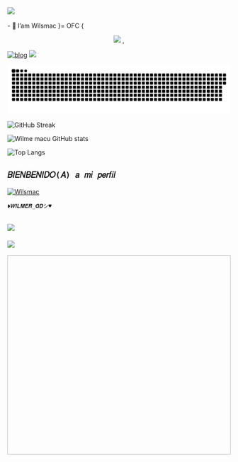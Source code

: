 
<img src="https://camo.githubusercontent.com/ae6594bda35eeeb6f0198da7161b076dec9cdbfebdb8ad4372ae1d3f54aba461/68747470733a2f2f63617073756c652d72656e6465722e76657263656c2e6170702f6170693f747970653d776176696e6726636f6c6f723d424135324636266865696768743d3132302673656374696f6e3d686561646572" height=",70px"> 
</p>
- 🤩 I’am Wilsmac }= OFC {

<p align="center"> 
<a href="https://github.com/Wilsmac"><img src="http://readme-typing-svg.herokuapp.com?font=mono&size=15&duration=4000&color=[00FFFF]&center=falso&vCenter=falso&lines=𝑾𝑰𝒔𝒎𝒂𝒄♥︎++;𝙷𝚘𝚕𝚊+𝚂𝚘𝚢+𝑾𝒊𝒍𝒎𝒆𝒓_𝑴𝒂𝒄𝒖シ︎𝑶𝑭𝑪+𝒖𝒏+𝒈𝒖𝒔𝒕𝒐+🥀.+𝐋𝐨𝐯𝐞" height="100px"></a> ,
</p>
 
[![blog](https://img.shields.io/badge/Mi-YouTube-FF0000?style=for-the-badge&logo=youtube&logoColor=white)](https://youtube.com/@WiLsMac) <a href="https://instagram.com/cmwilmer4?igshid=ZDdkNTZiNTM%3D">
<img src="https://img.shields.io/badge/mi-Instagram-E4405F?style=for-the-badge&logo=instagram&logoColor=white">
</a> 

<!---
Wilsmac/Wilsmac is a ✨ special ✨ repository because its `README.md` (this file) appears on your GitHub profile.
You can click the Preview link to take a look at your changes.
--->

<img 
src="https://raw.githubusercontent.com/CompetitiveLin/Snake-in-Contribution-Grid/output/github-contribution-grid-snake.svg" height=",45px">


<!---
### 📊 my stats :
--->
![GitHub Streak](https://streak-stats.demolab.com?user=Wilsmac&theme=radical&border=000000ED) 


![Wilme macu GitHub stats](https://github-readme-stats.vercel.app/api?username=Wilsmac&show_icons=true&theme=radical)

![Top Langs](https://github-readme-stats.vercel.app/api/top-langs/?username=Wilsmac&size.weight=0.5&count_weight=0.5) 

## `𝐵𝐼𝐸𝑁𝐵𝐸𝑁𝐼𝐷𝑂(𝐴) 𝑎 𝑚𝑖 𝑝𝑒𝑟𝑓𝑖𝑙 ` 
<a href="https://github.com/Wilsmac"><img src="https://github.com/Wilsmac.png" width="250" height="250" alt="Wilsmac"/></a>
  
`❥︎𝑾𝑰𝑳𝑴𝑬𝑹_𝑮𝑫シ︎♥︎`

<a href="https://replit.com/github/Wilsmac"> <img src="https://media0.giphy.com/media/lMwu8EJAnv9kmn51KQ/giphy.gif" height="50px"></a>
------------------
 
<img src="https://camo.githubusercontent.com/b9ce572578ce01213bcad5bb5927bdd6cb54f27b66c33e8251c28ba3583419dc/68747470733a2f2f63617073756c652d72656e6465722e76657263656c2e6170702f6170693f747970653d776176696e6726636f6c6f723d424135324636266865696768743d3132302673656374696f6e3d666f6f746572" height=",,70px">
</p>  
<img
<svg xmlns="http://www.w3.org/2000/svg" version="1.1" xmlns:xlink="http://www.w3.org/1999/xlink" xmlns:svgjs="http://svgjs.dev/svgjs" width="1440" height="450" preserveAspectRatio="none" viewBox="0 0 1440 450">
    <g mask="url(&quot;#SvgjsMask1329&quot;)" fill="none">
        <rect width="1440" height="450" x="0" y="0" fill="url(&quot;#SvgjsLinearGradient1330&quot;)"></rect>
        <path d="M421 187L207 401" stroke-width="8" stroke="url(&quot;#SvgjsLinearGradient1331&quot;)" stroke-linecap="round" class="TopRight"></path>
        <path d="M166 305L356 115" stroke-width="10" stroke="url(&quot;#SvgjsLinearGradient1331&quot;)" stroke-linecap="round" class="TopRight"></path>
        <path d="M746 245L520 471" stroke-width="8" stroke="url(&quot;#SvgjsLinearGradient1332&quot;)" stroke-linecap="round" class="BottomLeft"></path>
        <path d="M1269 44L1408 -95" stroke-width="8" stroke="url(&quot;#SvgjsLinearGradient1332&quot;)" stroke-linecap="round" class="BottomLeft"></path>
        <path d="M462 107L339 230" stroke-width="6" stroke="url(&quot;#SvgjsLinearGradient1331&quot;)" stroke-linecap="round" class="TopRight"></path>
        <path d="M1221 382L1549 54" stroke-width="10" stroke="url(&quot;#SvgjsLinearGradient1332&quot;)" stroke-linecap="round" class="BottomLeft"></path>
        <path d="M1440 434L1308 566" stroke-width="8" stroke="url(&quot;#SvgjsLinearGradient1332&quot;)" stroke-linecap="round" class="BottomLeft"></path>
        <path d="M393 415L215 593" stroke-width="10" stroke="url(&quot;#SvgjsLinearGradient1331&quot;)" stroke-linecap="round" class="TopRight"></path>
        <path d="M890 291L1162 19" stroke-width="6" stroke="url(&quot;#SvgjsLinearGradient1332&quot;)" stroke-linecap="round" class="BottomLeft"></path>
        <path d="M663 200L979 -116" stroke-width="6" stroke="url(&quot;#SvgjsLinearGradient1331&quot;)" stroke-linecap="round" class="TopRight"></path>
        <path d="M571 88L799 -140" stroke-width="6" stroke="url(&quot;#SvgjsLinearGradient1331&quot;)" stroke-linecap="round" class="TopRight"></path>
        <path d="M1236 186L1046 376" stroke-width="8" stroke="url(&quot;#SvgjsLinearGradient1331&quot;)" stroke-linecap="round" class="TopRight"></path>
        <path d="M1058 153L877 334" stroke-width="8" stroke="url(&quot;#SvgjsLinearGradient1332&quot;)" stroke-linecap="round" class="BottomLeft"></path>
        <path d="M1046 34L1248 -168" stroke-width="8" stroke="url(&quot;#SvgjsLinearGradient1332&quot;)" stroke-linecap="round" class="BottomLeft"></path>
        <path d="M754 352L941 165" stroke-width="8" stroke="url(&quot;#SvgjsLinearGradient1332&quot;)" stroke-linecap="round" class="BottomLeft"></path>
        <path d="M375 251L647 -21" stroke-width="10" stroke="url(&quot;#SvgjsLinearGradient1331&quot;)" stroke-linecap="round" class="TopRight"></path>
        <path d="M868 132L1144 -144" stroke-width="6" stroke="url(&quot;#SvgjsLinearGradient1331&quot;)" stroke-linecap="round" class="TopRight"></path>
        <path d="M838 152L973 17" stroke-width="10" stroke="url(&quot;#SvgjsLinearGradient1331&quot;)" stroke-linecap="round" class="TopRight"></path>
        <path d="M750 71L879 -58" stroke-width="8" stroke="url(&quot;#SvgjsLinearGradient1332&quot;)" stroke-linecap="round" class="BottomLeft"></path>
        <path d="M1217 58L1043 232" stroke-width="10" stroke="url(&quot;#SvgjsLinearGradient1331&quot;)" stroke-linecap="round" class="TopRight"></path>
        <path d="M599 78L460 217" stroke-width="6" stroke="url(&quot;#SvgjsLinearGradient1332&quot;)" stroke-linecap="round" class="BottomLeft"></path>
        <path d="M649 137L345 441" stroke-width="6" stroke="url(&quot;#SvgjsLinearGradient1332&quot;)" stroke-linecap="round" class="BottomLeft"></path>
        <path d="M1018 191L823 386" stroke-width="10" stroke="url(&quot;#SvgjsLinearGradient1331&quot;)" stroke-linecap="round" class="TopRight"></path>
        <path d="M587 243L783 47" stroke-width="6" stroke="url(&quot;#SvgjsLinearGradient1332&quot;)" stroke-linecap="round" class="BottomLeft"></path>
        <path d="M734 385L1020 99" stroke-width="10" stroke="url(&quot;#SvgjsLinearGradient1332&quot;)" stroke-linecap="round" class="BottomLeft"></path>
        <path d="M927 92L1106 -87" stroke-width="10" stroke="url(&quot;#SvgjsLinearGradient1332&quot;)" stroke-linecap="round" class="BottomLeft"></path>
        <path d="M1072 37L1278 -169" stroke-width="8" stroke="url(&quot;#SvgjsLinearGradient1332&quot;)" stroke-linecap="round" class="BottomLeft"></path>
        <path d="M255 196L27 424" stroke-width="10" stroke="url(&quot;#SvgjsLinearGradient1331&quot;)" stroke-linecap="round" class="TopRight"></path>
        <path d="M1414 56L1220 250" stroke-width="6" stroke="url(&quot;#SvgjsLinearGradient1332&quot;)" stroke-linecap="round" class="BottomLeft"></path>
        <path d="M925 423L1242 106" stroke-width="8" stroke="url(&quot;#SvgjsLinearGradient1331&quot;)" stroke-linecap="round" class="TopRight"></path>
        <path d="M183 435L342 276" stroke-width="10" stroke="url(&quot;#SvgjsLinearGradient1331&quot;)" stroke-linecap="round" class="TopRight"></path>
        <path d="M92 315L-113 520" stroke-width="10" stroke="url(&quot;#SvgjsLinearGradient1332&quot;)" stroke-linecap="round" class="BottomLeft"></path>
        <path d="M860 261L611 510" stroke-width="8" stroke="url(&quot;#SvgjsLinearGradient1332&quot;)" stroke-linecap="round" class="BottomLeft"></path>
        <path d="M532 423L368 587" stroke-width="10" stroke="url(&quot;#SvgjsLinearGradient1332&quot;)" stroke-linecap="round" class="BottomLeft"></path>
        <path d="M853 225L699 379" stroke-width="8" stroke="url(&quot;#SvgjsLinearGradient1332&quot;)" stroke-linecap="round" class="BottomLeft"></path>
        <path d="M376 96L204 268" stroke-width="6" stroke="url(&quot;#SvgjsLinearGradient1332&quot;)" stroke-linecap="round" class="BottomLeft"></path>
        <path d="M216 372L-93 681" stroke-width="8" stroke="url(&quot;#SvgjsLinearGradient1331&quot;)" stroke-linecap="round" class="TopRight"></path>
        <path d="M37 346L-126 509" stroke-width="10" stroke="url(&quot;#SvgjsLinearGradient1331&quot;)" stroke-linecap="round" class="TopRight"></path>
    </g>
    <defs>
        <mask id="SvgjsMask1329">
            <rect width="1440" height="450" fill="#ffffff"></rect>
        </mask>
        <linearGradient x1="17.19%" y1="155%" x2="82.81%" y2="-55%" gradientUnits="userSpaceOnUse" id="SvgjsLinearGradient1330">
            <stop stop-color="#0e2a47" offset="0"></stop>
            <stop stop-color="#00459e" offset="1"></stop>
        </linearGradient>
        <linearGradient x1="0%" y1="100%" x2="100%" y2="0%" id="SvgjsLinearGradient1331">
            <stop stop-color="rgba(28, 83, 142, 0)" offset="0"></stop>
            <stop stop-color="#1c538e" offset="1"></stop>
        </linearGradient>
        <linearGradient x1="100%" y1="0%" x2="0%" y2="100%" id="SvgjsLinearGradient1332">
            <stop stop-color="rgba(28, 83, 142, 0)" offset="0"></stop>
            <stop stop-color="#1c538e" offset="1"></stop>
        </linearGradient>
    </defs>
</svg>
